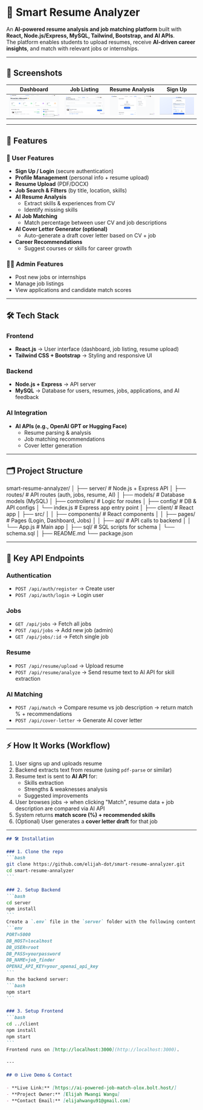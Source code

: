 # 📌 Smart Resume Analyzer

An **AI-powered resume analysis and job matching platform** built with **React, Node.js/Express, MySQL, Tailwind, Bootstrap, and AI APIs**.  
The platform enables students to upload resumes, receive **AI-driven career insights**, and match with relevant jobs or internships.

---

## 📸 Screenshots

| Dashboard | Job Listing | Resume Analysis | Sign Up |
|-----------|-------------|----------------|---------|
| ![Dashboard](./images/dashboard.png) | ![Job Listing](./images/job%20listings.png) | ![Resume Analysis](./images/resumeannalyzer.png) | ![Sign Up](./images/signup.png) |


---

## 🚀 Features

### 👤 User Features
- **Sign Up / Login** (secure authentication)
- **Profile Management** (personal info + resume upload)
- **Resume Upload** (PDF/DOCX)
- **Job Search & Filters** (by title, location, skills)
- **AI Resume Analysis**
  - Extract skills & experiences from CV
  - Identify missing skills
- **AI Job Matching**
  - Match percentage between user CV and job descriptions
- **AI Cover Letter Generator (optional)**
  - Auto-generate a draft cover letter based on CV + job
- **Career Recommendations**
  - Suggest courses or skills for career growth

### 👨‍💼 Admin Features
- Post new jobs or internships
- Manage job listings
- View applications and candidate match scores

---

## 🛠️ Tech Stack

### Frontend
- **React.js** → User interface (dashboard, job listing, resume upload)
- **Tailwind CSS + Bootstrap** → Styling and responsive UI

### Backend
- **Node.js + Express** → API server
- **MySQL** → Database for users, resumes, jobs, applications, and AI feedback

### AI Integration
- **AI APIs (e.g., OpenAI GPT or Hugging Face)**
  - Resume parsing & analysis
  - Job matching recommendations
  - Cover letter generation

---

## 🗂️ Project Structure

smart-resume-annalyzer/
│
├── server/ # Node.js + Express API
│   ├── routes/ # API routes (auth, jobs, resume, AI)
│   ├── models/ # Database models (MySQL)
│   ├── controllers/ # Logic for routes
│   ├── config/ # DB & API configs
│   └── index.js # Express app entry point
│
├── client/ # React app
│   ├── src/
│   │   ├── components/ # React components
│   │   ├── pages/ # Pages (Login, Dashboard, Jobs)
│   │   ├── api/ # API calls to backend
│   │   └── App.js # Main app
│
├── sql/ # SQL scripts for schema
│   └── schema.sql
│
├── README.md
└── package.json

---

## 🔑 Key API Endpoints

### Authentication
- `POST /api/auth/register` → Create user
- `POST /api/auth/login` → Login user

### Jobs
- `GET /api/jobs` → Fetch all jobs
- `POST /api/jobs` → Add new job (admin)
- `GET /api/jobs/:id` → Fetch single job

### Resume
- `POST /api/resume/upload` → Upload resume
- `POST /api/resume/analyze` → Send resume text to AI API for skill extraction

### AI Matching
- `POST /api/match` → Compare resume vs job description → return match % + recommendations
- `POST /api/cover-letter` → Generate AI cover letter

---

## ⚡ How It Works (Workflow)

1. User signs up and uploads resume
2. Backend extracts text from resume (using `pdf-parse` or similar)
3. Resume text is sent to **AI API** for:
   - Skills extraction
   - Strengths & weaknesses analysis
   - Suggested improvements
4. User browses jobs → when clicking "Match", resume data + job description are compared via AI API
5. System returns **match score (%) + recommended skills**
6. (Optional) User generates a **cover letter draft** for that job

---

````markdown
## 🛠️ Installation

### 1. Clone the repo
```bash
git clone https://github.com/elijah-dot/smart-resume-annalyzer.git
cd smart-resume-annalyzer
```

### 2. Setup Backend
```bash
cd server
npm install
```
Create a `.env` file in the `server` folder with the following content:
```env
PORT=5000
DB_HOST=localhost
DB_USER=root
DB_PASS=yourpassword
DB_NAME=job_finder
OPENAI_API_KEY=your_openai_api_key
```
Run the backend server:
```bash
npm start
```

### 3. Setup Frontend
```bash
cd ../client
npm install
npm start
```
Frontend runs on [http://localhost:3000](http://localhost:3000).

---

## 🌐 Live Demo & Contact

- **Live Link:** [https://ai-powered-job-match-olox.bolt.host/]
- **Project Owner:** [Elijah Mwangi Wangu]
- **Contact Email:** [elijahwangu91@gmail.com]

